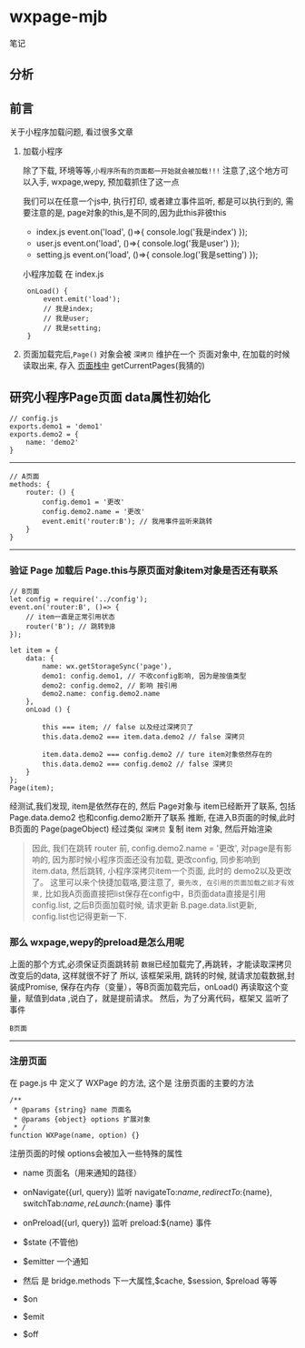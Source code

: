# wxpage-mjb
笔记

## 分析

## 前言

关于小程序加载问题, 看过很多文章

1. 加载小程序
    
    除了下载, 环境等等,`小程序所有的页面都一开始就会被加载!!!` 注意了,这个地方可以入手, wxpage,wepy, 预加载抓住了这一点

    我们可以在任意一个js中, 执行打印, 或者建立事件监听, 都是可以执行到的, 需要注意的是, page对象的this,是不同的,因为此this非彼this

    - index.js event.on('load', ()=>{ console.log('我是index') });
    - user.js event.on('load', ()=>{ console.log('我是user') });
    - setting.js event.on('load', ()=>{ console.log('我是setting') });
    
    小程序加载 在 index.js 
        
        onLoad() {
            event.emit('load');
            // 我是index;
            // 我是user;
            // 我是setting;
        }


2. 页面加载完后,`Page()` 对象会被 `深拷贝` 维护在一个 页面对象中, 在加载的时候读取出来, 存入 [页面栈中](https://developers.weixin.qq.com/miniprogram/dev/framework/app-service/route.html) getCurrentPages(我猜的)


## 研究小程序Page页面 data属性初始化

    // config.js
    exports.demo1 = 'demo1'
    exports.demo2 = {
        name: 'demo2'
    }

---

    // A页面
    methods: {
        router: () {
            config.demo1 = '更改'
            config.demo2.name = '更改'
            event.emit('router:B'); // 我用事件监听来跳转
        }
    }

---

### 验证 Page 加载后 Page.this与原页面对象item对象是否还有联系

    // B页面
    let config = require('../config');
    event.on('router:B', ()=> {
        // item一直是正常引用状态
        router('B'); // 跳转到B
    });

    let item = {
        data: {
            name: wx.getStorageSync('page'),
            demo1: config.demo1, // 不收config影响, 因为是按值类型
            demo2: config.demo2, // 影响 按引用
            demo2.name: config.demo2.name
        },
        onLoad () {
            
            this === item; // false 以及经过深拷贝了
            this.data.demo2 === item.data.demo2 // false 深拷贝

            item.data.demo2 === config.demo2 // ture item对象依然存在的
            this.data.demo2 === config.demo2 // false 深拷贝
        }
    };
    Page(item);

经测试,我们发现, item是依然存在的, 然后 Page对象与 item已经断开了联系, 包括 Page.data.demo2 也和config.demo2断开了联系
推断, 在进入B页面的时候,此时B页面的 Page(pageObject) 经过类似 `深拷贝` 复制 item 对象, 然后开始渲染

> 因此, 我们在跳转 router 前, config.demo2.name = '更改', 对page是有影响的, 因为那时候小程序页面还没有加载, 更改config, 同步影响到item.data, 然后跳转, 小程序深拷贝item一个页面, 此时的 demo2以及更改了。
这里可以来个快捷加载咯,要注意了,` 要先改, 在引用的页面加载之前才有效果,` 比如我A页面直接把list保存在config中，B页面data直接是引用config.list, 之后B页面加载时候, 请求更新 B.page.data.list更新, config.list也记得更新一下.


### 那么 wxpage,wepy的preload是怎么用呢
上面的那个方式,必须保证页面跳转前 `数据`已经加载完了,再跳转，才能读取深拷贝改变后的data, 这样就很不好了
所以, 该框架采用, 跳转的时候, 就请求加载数据,封装成Promise, 保存在内存（变量），等B页面加载完后，onLoad() 再读取这个变量，赋值到data
,说白了，就是提前请求。
然后，为了分离代码，框架又 监听了事件

    B页面
--- 




### 注册页面
在 page.js 中 定义了 WXPage 的方法, 这个是 注册页面的主要的方法


    /**
     * @params {string} name 页面名
     * @params {object} options 扩展对象
     * /
    function WXPage(name, option) {}

注册页面的时候
options会被加入一些特殊的属性

- name 页面名（用来通知的路径）
- onNavigate({url, query}) 监听 navigateTo:${name}, redirectTo:${name}, switchTab:${name}, reLaunch:${name} 事件
- onPreload({url, query}) 监听 preload:${name} 事件
- $state (不管他)
- $emitter 一个通知

- 然后 是 bridge.methods 下一大属性,$cache, $session, $preload 等等

- $on
- $emit
- $off
